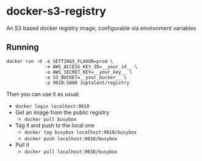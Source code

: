 docker-s3-registry
==================

An S3 based docker registry image, configurable via environment variables

## Running
    docker run -d -e SETTINGS_FLAVOR=prod \
                  -e AWS_ACCESS_KEY_ID=__your_id__ \
                  -e AWS_SECRET_KEY=__your_key__ \
                  -e S3_BUCKET=__your_bucker__ \
                  -p 9010:5000 1uptalent/registry

Then you can use it as usual:
* `docker login localhost:9010`
* Get an image from the public registry
  * `docker pull busybox`
* Tag it and push to the local one
  * `docker tag busybox localhost:9010/busybox`
  * `docker push localhost:9010/busybox`
* Pull it
  * `docker pull localhost:9010/busybox`


